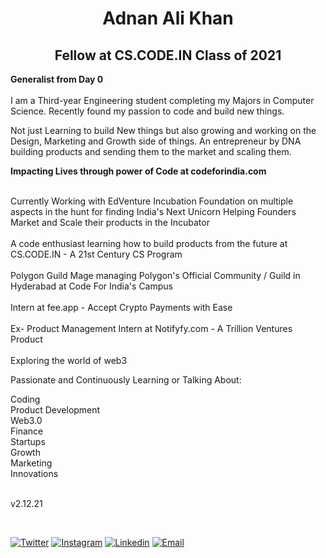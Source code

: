 



<h1 align="center">Adnan Ali Khan</h1>
<h2 align="center">Fellow at CS.CODE.IN Class of 2021 </h2>



<b>                                                           
Generalist from Day 0</b>
<br><br>
I am a Third-year Engineering student completing my Majors in Computer Science. Recently found my passion to code and build new things.<br>

Not just Learning to build New things but also growing and working on the Design, Marketing and Growth side of things. An entrepreneur by DNA building products and sending them to the market and scaling them.<br>



<b>Impacting Lives through power of Code at codeforindia.com</b><br><br>

Currently Working with EdVenture Incubation Foundation on multiple aspects in the hunt for finding India's Next Unicorn Helping Founders Market and Scale their products in the Incubator<br><br>
A code enthusiast learning how to build products from the future at CS.CODE.IN - A 21st Century CS Program<br><br>
Polygon Guild Mage managing Polygon's Official Community / Guild in Hyderabad at Code For India's Campus<br><br>
Intern at fee.app - Accept Crypto Payments with Ease <br><br>
Ex- Product Management Intern at Notifyfy.com - A Trillion Ventures Product<br><br>
Exploring the world of web3


Passionate and Continuously Learning or Talking About:<br>

Coding<br>
Product Development<br>
Web3.0<br>
Finance<br>
Startups<br>
Growth<br>
Marketing<br>
Innovations<br>
<br>

v2.12.21


<br>

[![Twitter](https://img.shields.io/badge/Twitter-%40adnanali_in-%231DA1F2)](https://twitter.com/adnanali_in) 
[![Instagram](https://img.shields.io/badge/Instagram-adnan_developer-%23bc2a8d%09)](https://instagram.com/adnan_developer)
[![Linkedin](https://img.shields.io/badge/Linked%20in-AdnanAliKhan-blue)](https://www.linkedin.com/in/adnanalikhan28)
[![Email](https://img.shields.io/badge/Email-adnan@code.in-red)](mailto:adnan@code.in)
